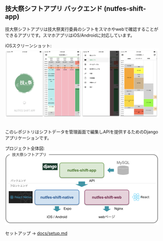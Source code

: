 ## 技大祭シフトアプリ バックエンド (nutfes-shift-app)
技大祭シフトアプリは技大祭実行委員のシフトをスマホやwebで確認することができるアプリです。スマホアプリはiOS/Androidに対応しています。

iOSスクリーンショット:
![image1](https://github.com/NUTFes/nutfes-shift-app/blob/master/static/image/readme_image1.png)

<br>
このレポジトリはシフトデータを管理画面で編集しAPIを提供するためのDjangoアプリケーションです。

プロジェクト全体図:
![image2](https://github.com/NUTFes/nutfes-shift-app/blob/master/static/image/readme_image2.png)

セットアップ -> [docs/setup.md](https://github.com/NUTFes/nutfes-shift-app/blob/master/docs/setup.md)
